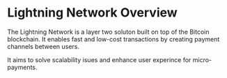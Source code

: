 # Lightning Network Overview

The Lightning Network is a layer two soluton built on top of the Bitcoin blockchain. It enables fast and low-cost transactions by creating payment channels between users.

It aims to solve scalability isues and enhance user experince for micro-payments.

<!-- FIXME: Improve paragraph clarity, correct spelling errors -->